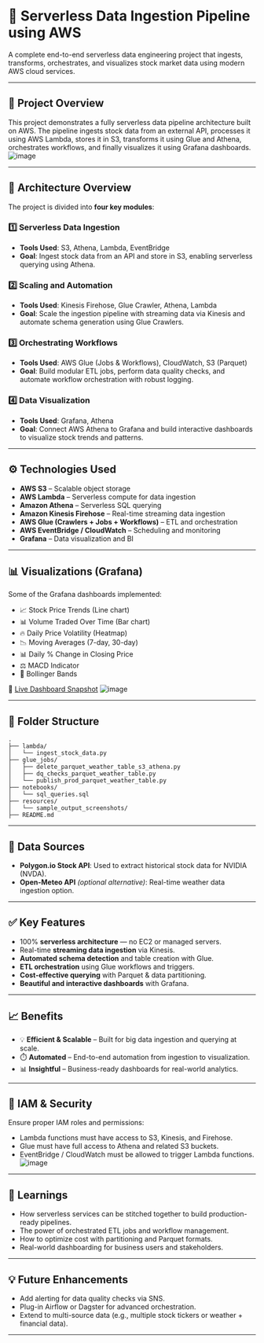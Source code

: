 # 🚀 Serverless Data Ingestion Pipeline using AWS

A complete end-to-end serverless data engineering project that ingests, transforms, orchestrates, and visualizes stock market data using modern AWS cloud services.

---

## 📌 Project Overview

This project demonstrates a fully serverless data pipeline architecture built on AWS. The pipeline ingests stock data from an external API, processes it using AWS Lambda, stores it in S3, transforms it using Glue and Athena, orchestrates workflows, and finally visualizes it using Grafana dashboards.
![image](https://github.com/user-attachments/assets/6c1963fb-95e5-4876-ae99-8a79ef7c957e)


---

## 🧱 Architecture Overview

The project is divided into **four key modules**:

### 1️⃣ Serverless Data Ingestion
- **Tools Used**: S3, Athena, Lambda, EventBridge
- **Goal**: Ingest stock data from an API and store in S3, enabling serverless querying using Athena.

### 2️⃣ Scaling and Automation
- **Tools Used**: Kinesis Firehose, Glue Crawler, Athena, Lambda
- **Goal**: Scale the ingestion pipeline with streaming data via Kinesis and automate schema generation using Glue Crawlers.

### 3️⃣ Orchestrating Workflows
- **Tools Used**: AWS Glue (Jobs & Workflows), CloudWatch, S3 (Parquet)
- **Goal**: Build modular ETL jobs, perform data quality checks, and automate workflow orchestration with robust logging.

### 4️⃣ Data Visualization
- **Tools Used**: Grafana, Athena
- **Goal**: Connect AWS Athena to Grafana and build interactive dashboards to visualize stock trends and patterns.

---

## ⚙️ Technologies Used

- **AWS S3** – Scalable object storage
- **AWS Lambda** – Serverless compute for data ingestion
- **Amazon Athena** – Serverless SQL querying
- **Amazon Kinesis Firehose** – Real-time streaming data ingestion
- **AWS Glue (Crawlers + Jobs + Workflows)** – ETL and orchestration
- **AWS EventBridge / CloudWatch** – Scheduling and monitoring
- **Grafana** – Data visualization and BI

---

## 📊 Visualizations (Grafana)

Some of the Grafana dashboards implemented:

- 📈 Stock Price Trends (Line chart)
- 📊 Volume Traded Over Time (Bar chart)
- 🔥 Daily Price Volatility (Heatmap)
- 📉 Moving Averages (7-day, 30-day)
- 📊 Daily % Change in Closing Price
- ⚖️ MACD Indicator
- 📎 Bollinger Bands

🔗 [Live Dashboard Snapshot](https://aaryanshah.grafana.net/dashboard/snapshot/88us2MF4cT0v1frgzmGO4O1FY4Lsbz7i)
![image](https://github.com/user-attachments/assets/01503ab2-ee4b-4dda-95f1-ff3733e813ff)

---

## 📂 Folder Structure

```
.
├── lambda/
│   └── ingest_stock_data.py
├── glue_jobs/
│   ├── delete_parquet_weather_table_s3_athena.py
│   ├── dq_checks_parquet_weather_table.py
│   └── publish_prod_parquet_weather_table.py
├── notebooks/
│   └── sql_queries.sql
├── resources/
│   └── sample_output_screenshots/
├── README.md
```

---

## 🧪 Data Sources

- **Polygon.io Stock API**: Used to extract historical stock data for NVIDIA (NVDA).
- **Open-Meteo API** *(optional alternative)*: Real-time weather data ingestion option.

---

## ✅ Key Features

- 100% **serverless architecture** — no EC2 or managed servers.
- Real-time **streaming data ingestion** via Kinesis.
- **Automated schema detection** and table creation with Glue.
- **ETL orchestration** using Glue workflows and triggers.
- **Cost-effective querying** with Parquet & data partitioning.
- **Beautiful and interactive dashboards** with Grafana.

---

## 📈 Benefits

- 💡 **Efficient & Scalable** – Built for big data ingestion and querying at scale.
- ⏱️ **Automated** – End-to-end automation from ingestion to visualization.
- 📊 **Insightful** – Business-ready dashboards for real-world analytics.

---

## 🔐 IAM & Security

Ensure proper IAM roles and permissions:
- Lambda functions must have access to S3, Kinesis, and Firehose.
- Glue must have full access to Athena and related S3 buckets.
- EventBridge / CloudWatch must be allowed to trigger Lambda functions.
![image](https://github.com/user-attachments/assets/b58adae1-7472-4b00-9125-70fad29a3936)

---

## 🧠 Learnings

- How serverless services can be stitched together to build production-ready pipelines.
- The power of orchestrated ETL jobs and workflow management.
- How to optimize cost with partitioning and Parquet formats.
- Real-world dashboarding for business users and stakeholders.

---

## 💡 Future Enhancements

- Add alerting for data quality checks via SNS.
- Plug-in Airflow or Dagster for advanced orchestration.
- Extend to multi-source data (e.g., multiple stock tickers or weather + financial data).

---

